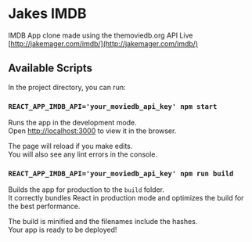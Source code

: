 # Jakes IMDB

IMDB App clone made using the themoviedb.org API
Live [http://jakemager.com/imdb/](http://jakemager.com/imdb/)

## Available Scripts

In the project directory, you can run:

### `REACT_APP_IMDB_API='your_moviedb_api_key' npm start`

Runs the app in the development mode.<br>
Open [http://localhost:3000](http://localhost:3000) to view it in the browser.

The page will reload if you make edits.<br>
You will also see any lint errors in the console.

### `REACT_APP_IMDB_API='your_moviedb_api_key' npm run build`

Builds the app for production to the `build` folder.<br>
It correctly bundles React in production mode and optimizes the build for the best performance.

The build is minified and the filenames include the hashes.<br>
Your app is ready to be deployed!
